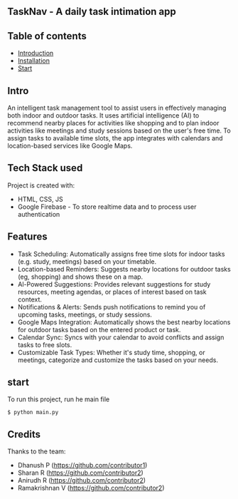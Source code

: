 ## TaskNav - A daily task intimation app

## Table of contents
* [Introduction](#Intro)
* [Installation](#Installation)
* [Start](#start)

## Intro
An intelligent task management tool to assist users in effectively managing both indoor and outdoor tasks. It uses artificial intelligence (AI) to recommend nearby places for activities like shopping and to plan indoor activities like meetings and study sessions based on the user's free time. To assign tasks to available time slots, the app integrates with calendars and location-based services like Google Maps.

## Tech Stack used
Project is created with:
* HTML, CSS, JS
* Google Firebase - To store realtime data and to process user authentication

## Features

* Task Scheduling: Automatically assigns free time slots for indoor tasks (e.g. study, meetings) based on your timetable.
* Location-based Reminders: Suggests nearby locations for outdoor tasks (eg, shopping) and shows these on a map.
* Al-Powered Suggestions: Provides relevant suggestions for study resources, meeting agendas, or places of interest based on task context.
* Notifications & Alerts: Sends push notifications to remind you of upcoming tasks, meetings, or study sessions.
* Google Maps Integration: Automatically shows the best nearby locations for outdoor tasks based on the entered product or task.
* Calendar Sync: Syncs with your calendar to avoid conflicts and assign tasks to free slots.
* Customizable Task Types: Whether it's study time, shopping, or meetings, categorize and customize the tasks based on your needs.
	
## start
To run this project, run he main file

```
$ python main.py

```

## Credits

Thanks to the team:
- Dhanush P (https://github.com/contributor1)
- Sharan R (https://github.com/contributor2)
- Anirudh R (https://github.com/contributor2)
- Ramakrishnan V (https://github.com/contributor2)
